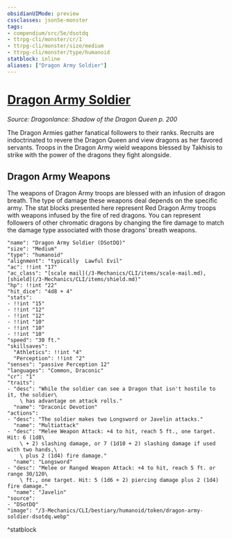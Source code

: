 ```yaml
---
obsidianUIMode: preview
cssclasses: json5e-monster
tags:
- compendium/src/5e/dsotdq
- ttrpg-cli/monster/cr/1
- ttrpg-cli/monster/size/medium
- ttrpg-cli/monster/type/humanoid
statblock: inline
aliases: ["Dragon Army Soldier"]
---
```

# [Dragon Army Soldier](3-Mechanics\CLI\bestiary\humanoid/dragon-army-soldier-dsotdq.md)
*Source: Dragonlance: Shadow of the Dragon Queen p. 200*  

The Dragon Armies gather fanatical followers to their ranks. Recruits are indoctrinated to revere the Dragon Queen and view dragons as her favored servants. Troops in the Dragon Army wield weapons blessed by Takhisis to strike with the power of the dragons they fight alongside.

## Dragon Army Weapons

The weapons of Dragon Army troops are blessed with an infusion of dragon breath. The type of damage these weapons deal depends on the specific army. The stat blocks presented here represent Red Dragon Army troops with weapons infused by the fire of red dragons. You can represent followers of other chromatic dragons by changing the fire damage to match the damage type associated with those dragons' breath weapons.

```statblock
"name": "Dragon Army Soldier (DSotDQ)"
"size": "Medium"
"type": "humanoid"
"alignment": "typically  Lawful Evil"
"ac": !!int "17"
"ac_class": "[scale mail](/3-Mechanics/CLI/items/scale-mail.md), [shield](/3-Mechanics/CLI/items/shield.md)"
"hp": !!int "22"
"hit_dice": "4d8 + 4"
"stats":
- !!int "15"
- !!int "12"
- !!int "12"
- !!int "10"
- !!int "10"
- !!int "10"
"speed": "30 ft."
"skillsaves":
  "Athletics": !!int "4"
  "Perception": !!int "2"
"senses": "passive Perception 12"
"languages": "Common, Draconic"
"cr": "1"
"traits":
- "desc": "While the soldier can see a Dragon that isn't hostile to it, the soldier\
    \ has advantage on attack rolls."
  "name": "Draconic Devotion"
"actions":
- "desc": "The soldier makes two Longsword or Javelin attacks."
  "name": "Multiattack"
- "desc": "Melee Weapon Attack: +4 to hit, reach 5 ft., one target. Hit: 6 (1d8\
    \ + 2) slashing damage, or 7 (1d10 + 2) slashing damage if used with two hands,\
    \ plus 2 (1d4) fire damage."
  "name": "Longsword"
- "desc": "Melee or Ranged Weapon Attack: +4 to hit, reach 5 ft. or range 30/120\
    \ ft., one target. Hit: 5 (1d6 + 2) piercing damage plus 2 (1d4) fire damage."
  "name": "Javelin"
"source":
- "DSotDQ"
"image": "/3-Mechanics/CLI/bestiary/humanoid/token/dragon-army-soldier-dsotdq.webp"
```
^statblock